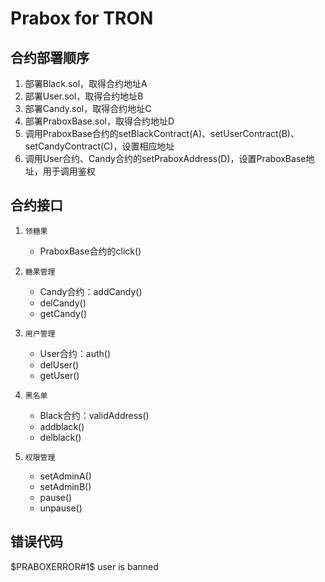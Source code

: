 # Prabox for TRON

## 合约部署顺序

1. 部署Black.sol，取得合约地址A
2. 部署User.sol，取得合约地址B
3. 部署Candy.sol，取得合约地址C
4. 部署PraboxBase.sol，取得合约地址D
5. 调用PraboxBase合约的setBlackContract(A)、setUserContract(B)、setCandyContract(C)，设置相应地址
6. 调用User合约、Candy合约的setPraboxAddress(D)，设置PraboxBase地址，用于调用鉴权

## 合约接口

1. `领糖果`
   - PraboxBase合约的click()

2. `糖果管理`
   - Candy合约：addCandy()
   - delCandy()
   - getCandy()

3. `用户管理`
   - User合约：auth()
   - delUser()
   - getUser()

4. `黑名单`
   - Black合约：validAddress()
   - addblack()
   - delblack()

5. `权限管理`
   - setAdminA()
   - setAdminB()
   - pause()
   - unpause()

## 错误代码
$PRABOXERROR#1$ user is banned


